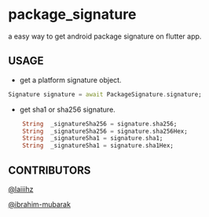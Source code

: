 # package_signature

a easy way to get android package signature on flutter app.

## USAGE

* get a platform signature object.

```dart
Signature signature = await PackageSignature.signature;
```

* get sha1 or sha256 signature.

```dart
    String  _signatureSha256 = signature.sha256;
    String  _signatureSha256 = signature.sha256Hex;
    String  _signatureSha1 = signature.sha1;
    String  _signatureSha1 = signature.sha1Hex;
```

## CONTRIBUTORS

[@laiiihz](https://github.com/laiiihz)

[@ibrahim-mubarak](https://github.com/ibrahim-mubarak)
